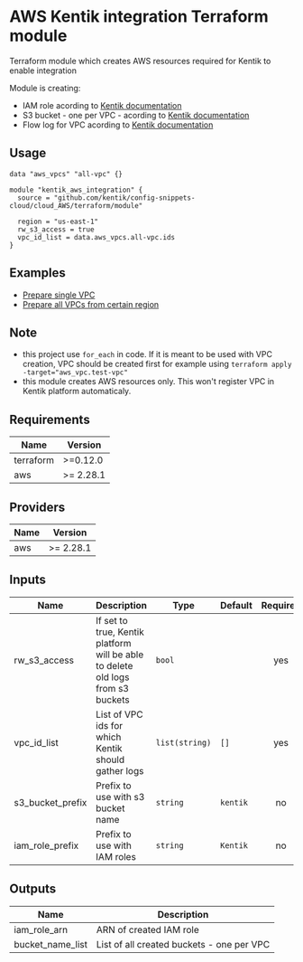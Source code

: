 # AWS Kentik integration Terraform module

Terraform module which creates AWS resources required for Kentik to enable integration

Module is creating:
* IAM role acording to [Kentik documentation](https://kb.kentik.com/Fc14.htm#Fc14-Create_an_AWS_Role)
* S3 bucket - one per VPC - acording to [Kentik documentation](https://kb.kentik.com/Fc14.htm#Fc14-Create_an_S3_Bucket)
* Flow log for VPC acording to [Kentik documentation](https://kb.kentik.com/Fc14.htm#Fc14-Configure_Log_Publishing)

## Usage

```hcl
data "aws_vpcs" "all-vpc" {}

module "kentik_aws_integration" {
  source = "github.com/kentik/config-snippets-cloud/cloud_AWS/terraform/module"

  region = "us-east-1"
  rw_s3_access = true
  vpc_id_list = data.aws_vpcs.all-vpc.ids
}
```

## Examples

* [Prepare single VPC](examples/single-vpc)
* [Prepare all VPCs from certain region](examples/all-vpc-from-region)

## Note
* this project use `for_each` in code. If it is meant to be used with VPC creation, VPC should be created first for example using `terraform apply -target="aws_vpc.test-vpc"`
* this module creates AWS resources only. This won't register VPC in Kentik platform automaticaly.

## Requirements

| Name | Version |
|------|---------|
| terraform | >=0.12.0 |
| aws | >= 2.28.1 |

## Providers

| Name | Version |
|------|---------|
| aws | >= 2.28.1 |

## Inputs

| Name | Description | Type | Default | Required |
|------|-------------|------|---------|:--------:|
| rw\_s3\_access | If set to true, Kentik platform will be able to delete old logs from s3 buckets | `bool` | ` ` | yes |
| vpc\_id\_list | List of VPC ids for which Kentik should gather logs | `list(string)` | `[]` | yes |
| s3\_bucket\_prefix | Prefix to use with s3 bucket name | `string` | `kentik` | no |
| iam\_role\_prefix | Prefix to use with IAM roles | `string` | `Kentik` | no |

## Outputs

| Name | Description |
|------|-------------|
| iam\_role\_arn | ARN of created IAM role |
| bucket\_name\_list | List of all created buckets - one per VPC |
